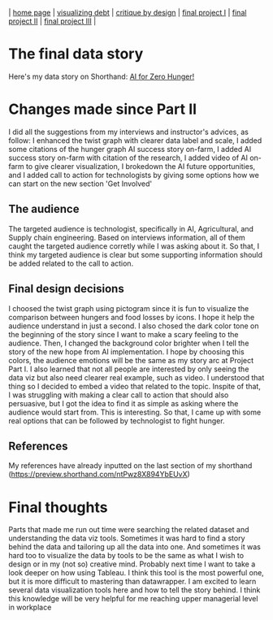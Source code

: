 | [home page](https://asuyanto.github.io/tswd-portfolio/) | [visualizing debt](visualizing-government-debt) | [critique by design](critique-by-design) | [final project I](final-project-part-one) | [final project II](final-project-part-two) | [final project III](final-project-part-three) |

# The final data story

Here's my data story on Shorthand:
[AI for Zero Hunger!](https://preview.shorthand.com/ntPwz8X894YbEUvX)

# Changes made since Part II

I did all the suggestions from my interviews and instructor's advices, as follow:
I enhanced the twist graph with clearer data label and scale, 
I added some citations of the hunger graph AI success story on-farm, 
I added AI success story on-farm with citation of the research, 
I added video of AI on-farm to give clearer visualization, 
I brokedown the AI future opportunities, and 
I added call to action for technologists by giving some options how we can start on the new section 'Get Involved'

## The audience

The targeted audience is technologist, specifically in AI, Agricultural, and Supply chain engineering. Based on interviews information, all of them caught the targeted audience corretly while I was asking about it. So that, I think my targeted audience is clear but some supporting information should be added related to the call to action.

## Final design decisions

I choosed the twist graph using pictogram since it is fun to visualize the comparison between hungers and food losses by icons. I hope it help the audience understand in just a second. I also chosed the dark color tone on the beginning of the story since I want to make a scary feeling to the audience. Then, I changed the background color brighter when I tell the story of the new hope from AI implementation. I hope by choosing this colors, the audience emotions will be the same as my story arc at Project Part I.
I also learned that not all people are interested by only seeing the data viz but also need clearer real example, such as video. I understood that thing so I decided to embed a video that related to the topic. Inspite of that, I was struggling with making a clear call to action that should also persuasive, but I got the idea to find it as simple as asking where the audience would start from. This is interesting. So that, I came up with some real options that can be followed by technologist to fight hunger.

## References

My references have already inputted on the last section of my shorthand (https://preview.shorthand.com/ntPwz8X894YbEUvX)

# Final thoughts

Parts that made me run out time were searching the related dataset and understanding the data viz tools. Sometimes it was hard to find a story behind the data and tailoring up all the data into one. And sometimes it was hard too to visualize the data by tools to be the same as what I wish to design or in my (not so) creative mind. Probably next time I want to take a look deeper on how using Tableau. I think this tool is the most powerful one, but it is more difficult to mastering than datawrapper. I am excited to learn several data visualization tools here and how to tell the story behind. I think this knowledge will be very helpful for me reaching upper managerial level in workplace
